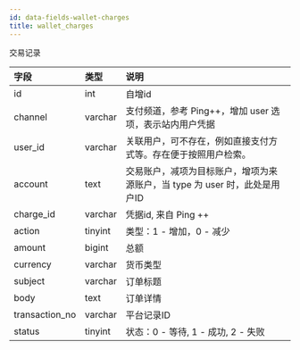 ```yaml
---
id: data-fields-wallet-charges
title: wallet_charges
---
```


交易记录

| 字段 | 类型 | 说明 |
| :- | :- | :- |
| id | int | 自增id |
| channel | varchar | 支付频道，参考 Ping++，增加 user 选项，表示站内用户凭据 |
| user_id | varchar | 关联用户，可不存在，例如直接支付方式等。存在便于按照用户检索。 |
| account | text | 交易账户，减项为目标账户，增项为来源账户，当 type 为 user 时，此处是用户ID |
| charge_id | varchar | 凭据id, 来自 Ping ++  |
| action | tinyint | 类型：1 - 增加，0 - 减少 |
| amount | bigint | 总额 |
| currency | varchar | 货币类型 |
| subject | varchar | 订单标题 |
| body | text | 订单详情 |
| transaction_no | varchar | 平台记录ID |
| status | tinyint | 状态：0 - 等待, 1 - 成功, 2 - 失败 |

